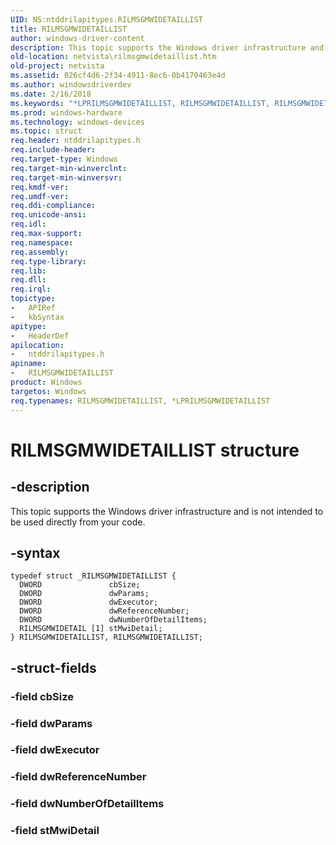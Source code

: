 ```yaml
---
UID: NS:ntddrilapitypes.RILMSGMWIDETAILLIST
title: RILMSGMWIDETAILLIST
author: windows-driver-content
description: This topic supports the Windows driver infrastructure and is not intended to be used directly from your code.
old-location: netvista\rilmsgmwidetaillist.htm
old-project: netvista
ms.assetid: 026cf4d6-2f34-4911-8ec6-0b4170463e4d
ms.author: windowsdriverdev
ms.date: 2/16/2018
ms.keywords: "*LPRILMSGMWIDETAILLIST, RILMSGMWIDETAILLIST, RILMSGMWIDETAILLIST structure [Network Drivers Starting with Windows Vista], netvista.rilmsgmwidetaillist, ntddrilapitypes/RILMSGMWIDETAILLIST"
ms.prod: windows-hardware
ms.technology: windows-devices
ms.topic: struct
req.header: ntddrilapitypes.h
req.include-header: 
req.target-type: Windows
req.target-min-winverclnt: 
req.target-min-winversvr: 
req.kmdf-ver: 
req.umdf-ver: 
req.ddi-compliance: 
req.unicode-ansi: 
req.idl: 
req.max-support: 
req.namespace: 
req.assembly: 
req.type-library: 
req.lib: 
req.dll: 
req.irql: 
topictype:
-	APIRef
-	kbSyntax
apitype:
-	HeaderDef
apilocation:
-	ntddrilapitypes.h
apiname:
-	RILMSGMWIDETAILLIST
product: Windows
targetos: Windows
req.typenames: RILMSGMWIDETAILLIST, *LPRILMSGMWIDETAILLIST
---
```


# RILMSGMWIDETAILLIST structure


## -description


This topic supports the Windows driver infrastructure and is not intended to be used directly from your code.


## -syntax


````
typedef struct _RILMSGMWIDETAILLIST {
  DWORD               cbSize;
  DWORD               dwParams;
  DWORD               dwExecutor;
  DWORD               dwReferenceNumber;
  DWORD               dwNumberOfDetailItems;
  RILMSGMWIDETAIL [1] stMwiDetail;
} RILMSGMWIDETAILLIST, RILMSGMWIDETAILLIST;
````


## -struct-fields




### -field cbSize


### -field dwParams


### -field dwExecutor


### -field dwReferenceNumber


### -field dwNumberOfDetailItems


### -field stMwiDetail

